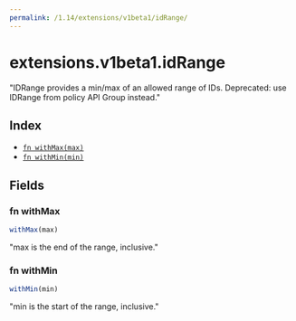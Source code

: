 ```yaml
---
permalink: /1.14/extensions/v1beta1/idRange/
---
```


# extensions.v1beta1.idRange

"IDRange provides a min/max of an allowed range of IDs. Deprecated: use IDRange from policy API Group instead."

## Index

* [`fn withMax(max)`](#fn-withmax)
* [`fn withMin(min)`](#fn-withmin)

## Fields

### fn withMax

```ts
withMax(max)
```

"max is the end of the range, inclusive."

### fn withMin

```ts
withMin(min)
```

"min is the start of the range, inclusive."